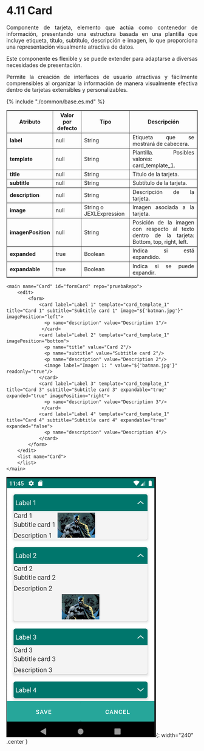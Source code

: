 # 4.11 Card
<div style="text-align: justify;">
<p>Componente de tarjeta, elemento que actúa como contenedor de información, presentando una estructura basada en una plantilla que incluye etiqueta, título, subtítulo, descripción e imagen, lo que proporciona una representación visualmente atractiva de datos. </p>
<p>Este componente es flexible y se puede extender para adaptarse a diversas necesidades de presentación.</p>
<p>Permite la creación de interfaces de usuario atractivas y fácilmente comprensibles al organizar la información de manera visualmente efectiva dentro de tarjetas extensibles y personalizables.</p>
</div>
<table border="1">
    <thead>
        <tr>
            <th colspan="2">Atributo</th>
            <th>Valor por defecto</th>
            <th>Tipo</th>
            <th>Descripción</th>
         </tr>
    </thead>
    <tbody>
        {% include "./common/base.es.md" %}
         <tr>
            <td colspan="2"><strong>label</strong></td>
            <td>null</td>
            <td>String</td>
            <td style="text-align: justify;">Etiqueta que se mostrará de cabecera.</td>
        </tr>
        <tr>
            <td colspan="2"><strong>template</strong></td>
            <td>null</td>
            <td>String</td>
            <td style="text-align: justify;">Plantilla. Posibles valores: card_template_1. </td>
        </tr>
        <tr>
            <td colspan="2"><strong>title</strong></td>
            <td>null</td>
            <td>String</td>
            <td style="text-align: justify;">Título de la tarjeta.</td>
        </tr>
        <tr>
            <td colspan="2"><strong>subtitle</strong></td>
            <td>null</td>
            <td>String</td>
            <td style="text-align: justify;">Subtítulo de la tarjeta.</td>
        </tr>
        <tr>
            <td colspan="2"><strong>description</strong></td>
            <td>null</td>
            <td>String</td>
            <td style="text-align: justify;">Descripción de la tarjeta.</td>
        </tr>
        <tr>
            <td colspan="2"><strong>image</strong></td>
            <td>null</td>
            <td>String o JEXLExpression</td>
            <td style="text-align: justify;">Imagen asociada a la tarjeta.</td>
        </tr>
        <tr>
            <td colspan="2"><strong>imagenPosition</strong></td>
            <td>null</td>
            <td>String</td>
            <td style="text-align: justify;">Posición de la imagen con respecto al texto dentro de la tarjeta: Bottom, top, right, left.</td>
        </tr>
       <tr>
            <td colspan="2"><strong>expanded</strong></td>
            <td>true</td>
            <td>Boolean</td>
            <td style="text-align: justify;">Indica si está expandido.</td>
        </tr>
        <tr>
            <td colspan="2"><strong>expandable</strong></td>
            <td>true</td>
            <td>Boolean</td>
            <td style="text-align: justify;">Indica si se puede expandir.</td>
        </tr>
   </tbody>
</table>

    <main name="Card" id="formCard" repo="pruebaRepo">
        <edit>
            <form>
                <card label="Label 1" template="card_template_1" title="Card 1" subtitle="Subtitle card 1" image="${'batman.jpg'}" imagePosition="left">
                  <p name="description" value="Description 1"/>
                 </card>
                <card label="Label 2" template="card_template_1" imagePosition="bottom">
                  <p name="title" value="Card 2"/>
                  <p name="subtitle" value="Subtitle card 2"/>
                  <p name="description" value="Description 2"/>
                  <image label="Imagen 1: " value="${'batman.jpg'}" readonly="true"/>
                </card>
                <card label="Label 3" template="card_template_1" title="Card 3" subtitle="Subtitle card 3" expandable="true" expanded="true" imagePosition="right">
                  <p name="description" value="Description 3"/>
                 </card>
                <card label="Label 4" template="card_template_1" title="Card 4" subtitle="Subtitle card 4" expandable="true" expanded="false">
                  <p name="description" value="Description 4"/>
                </card>
            </form>
        </edit>
        <list name="Card">
        </list>
    </main>

![img.png](../img/card.png){: width="240" .center } 